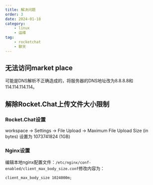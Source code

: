 ```yaml
---
title: 解决问题
order: 3
date: 2024-01-18
category:
    - linux
    - 运维
tag:
    - rocketchat
    - 聊天
---
```


## 无法访问market place

可能是DNS解析不正确造成的，将服务器的DNS地址改为8.8.8.8和114.114.114.114。

## 解除Rocket.Chat上传文件大小限制

### Rocket.Chat设置

workspace -> Settings -> File Upload -> Maximum File Upload Size (in bytes)  设置为 1073741824 (1GB)

### Nginx设置

编辑本地nginx配置文件：`/etc/nginx/conf-enabled/client_max_body_size.conf`修改内容为：

```nginx
client_max_body_size 1024000m;
```
